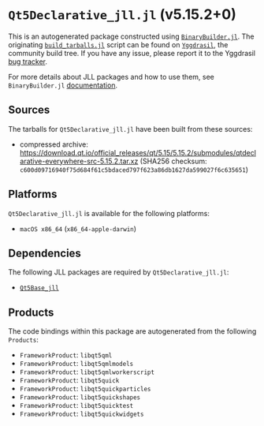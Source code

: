 # `Qt5Declarative_jll.jl` (v5.15.2+0)

This is an autogenerated package constructed using [`BinaryBuilder.jl`](https://github.com/JuliaPackaging/BinaryBuilder.jl). The originating [`build_tarballs.jl`](https://github.com/JuliaPackaging/Yggdrasil/blob/35cc935e28c472be229b5781af21c5f18e9a02f8/Q/Qt5Declarative/build_tarballs.jl) script can be found on [`Yggdrasil`](https://github.com/JuliaPackaging/Yggdrasil/), the community build tree.  If you have any issue, please report it to the Yggdrasil [bug tracker](https://github.com/JuliaPackaging/Yggdrasil/issues).

For more details about JLL packages and how to use them, see `BinaryBuilder.jl` [documentation](https://juliapackaging.github.io/BinaryBuilder.jl/dev/jll/).

## Sources

The tarballs for `Qt5Declarative_jll.jl` have been built from these sources:

* compressed archive: https://download.qt.io/official_releases/qt/5.15/5.15.2/submodules/qtdeclarative-everywhere-src-5.15.2.tar.xz (SHA256 checksum: `c600d09716940f75d684f61c5bdaced797f623a86db1627da599027f6c635651`)

## Platforms

`Qt5Declarative_jll.jl` is available for the following platforms:

* `macOS x86_64` (`x86_64-apple-darwin`)

## Dependencies

The following JLL packages are required by `Qt5Declarative_jll.jl`:

* [`Qt5Base_jll`](https://github.com/JuliaBinaryWrappers/Qt5Base_jll.jl)

## Products

The code bindings within this package are autogenerated from the following `Products`:

* `FrameworkProduct`: `libqt5qml`
* `FrameworkProduct`: `libqt5qmlmodels`
* `FrameworkProduct`: `libqt5qmlworkerscript`
* `FrameworkProduct`: `libqt5quick`
* `FrameworkProduct`: `libqt5quickparticles`
* `FrameworkProduct`: `libqt5quickshapes`
* `FrameworkProduct`: `libqt5quicktest`
* `FrameworkProduct`: `libqt5quickwidgets`
